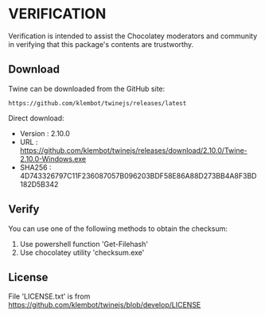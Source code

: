 # VERIFICATION
Verification is intended to assist the Chocolatey moderators and community in verifying that this package's contents are trustworthy.

## Download
Twine can be downloaded from the GitHub site:  

    https://github.com/klembot/twinejs/releases/latest

Direct download:   
- Version : 2.10.0
- URL     : https://github.com/klembot/twinejs/releases/download/2.10.0/Twine-2.10.0-Windows.exe
- SHA256  : 4D743326797C11F236087057B096203BDF58E86A88D273BB4A8F3BD182D5B342

## Verify
You can use one of the following methods to obtain the checksum:
1. Use powershell function 'Get-Filehash'
2. Use chocolatey utility 'checksum.exe'

## License
File 'LICENSE.txt' is from https://github.com/klembot/twinejs/blob/develop/LICENSE
